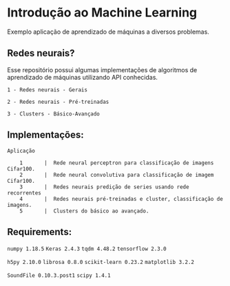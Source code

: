 # Introdução ao Machine Learning

Exemplo aplicação de aprendizado de máquinas a diversos problemas.

## Redes neurais?
Esse repositório possui algumas implementações de algoritmos de aprendizado de máquinas utilizando API conhecidas.

`1 - Redes neurais - Gerais`

`2 - Redes neurais - Pré-treinadas`

`3 - Clusters - Básico-Avançado`


## Implementações:

    Aplicação
    
        1       |  Rede neural perceptron para classificação de imagens Cifar100.
        2       |  Rede neural convolutiva para classificação de imagem Cifar100.
        3       |  Redes neurais predição de series usando rede recorrentes
        4       |  Redes neurais pré-treinadas e cluster, classificação de imagens.
        5       |  Clusters do básico ao avançado.

## Requirements:

`numpy 1.18.5`
`Keras 2.4.3`
`tqdm 4.48.2`
`tensorflow 2.3.0`

`h5py 2.10.0`
`librosa 0.8.0`
`scikit-learn 0.23.2`
`matplotlib 3.2.2`

`SoundFile 0.10.3.post1`
`scipy 1.4.1`
